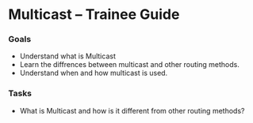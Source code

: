 # Multicast – Trainee Guide

### Goals

- Understand what is Multicast
- Learn the diffrences between multicast and other routing methods.
- Understand when and how multicast is used.

### Tasks

- What is Multicast and how is it different from other routing methods?
